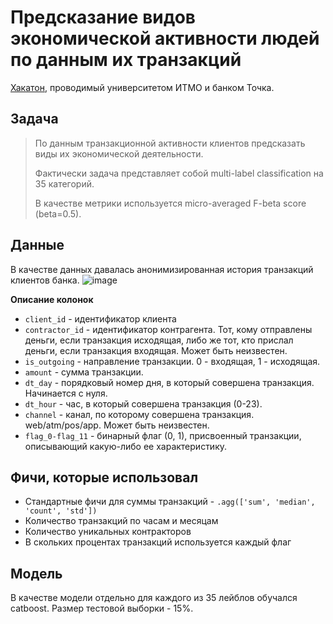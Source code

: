 # Предсказание видов экономической активности людей по данным их транзакций
[Хакатон](https://mlhack.tochka.tech/leaderboard), проводимый университетом ИТМО и банком Точка.

## Задача

> По данным транзакционной активности клиентов предсказать виды их экономической деятельности.
>
> Фактически задача представляет собой multi-label classification на 35 категорий.
> 
> В качестве метрики используется micro-averaged F-beta score (beta=0.5). 



## Данные
В качестве данных давалась анонимизированная история транзакций клиентов банка.
![image](https://user-images.githubusercontent.com/44319901/170039961-53151f86-52e1-429b-9975-daf4ce84f518.png)

**Описание колонок**
* `client_id` - идентификатор клиента
* `contractor_id` - идентификатор контрагента. Тот, кому отправлены деньги, если транзакция исходящая, либо же тот, кто прислал деньги, если транзакция входящая. Может быть неизвестен.
* `is_outgoing` - направление транзакции. 0 - входящая, 1 - исходящая.
* `amount` - сумма транзакции.
* `dt_day` - порядковый номер дня, в который совершена транзакция. Начинается с нуля.
* `dt_hour` - час, в который совершена транзакция (0-23).
* `channel` - канал, по которому совершена транзакция. web/atm/pos/app. Может быть неизвестен.
* `flag_0-flag_11` - бинарный флаг (0, 1), присвоенный транзакции, описывающий какую-либо ее характеристику.

## Фичи, которые использовал

* Стандартные фичи для суммы транзакций - `.agg(['sum', 'median', 'count', 'std'])`
* Количество транзакций по часам и месяцам
* Количество уникальных контракторов
* В скольких процентах транзакций используется каждый флаг

## Модель

В качестве модели отдельно для каждого из 35 лейблов обучался catboost. Размер тестовой выборки - 15%.
